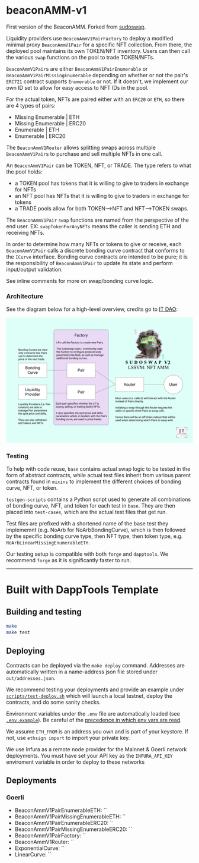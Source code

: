 # beaconAMM-v1

First version of the BeaconAMM. Forked from [sudoswap](https://github.com/sudoswap/lssvm/tree/9e8ee80f60682b8f3f73163f1870ff28f7e07668).

Liquidity providers use `BeaconAmmV1PairFactory` to deploy a modified minimal proxy `BeaconAmmV1Pair` for a specific NFT collection. From there, the deployed pool maintains its own TOKEN/NFT inventory. Users can then call the various `swap` functions on the pool to trade TOKEN/NFTs.

`BeaconAmmV1Pair`s are either `BeaconAmmV1PairEnumerable` or `BeaconAmmV1PairMissingEnumerable` depending on whether or not the pair's `ERC721` contract supports `Enumerable` or not. If it doesn't, we implement our own ID set to allow for easy access to NFT IDs in the pool.

For the actual token, NFTs are paired either with an `ERC20` or `ETH`, so there are 4 types of pairs:

* Missing Enumerable | ETH
* Missing Enumerable | ERC20
* Enumerable | ETH
* Enumerable | ERC20

The `BeaconAmmV1Router` allows splitting swaps across multiple `BeaconAmmV1Pair`s to purchase and sell multiple NFTs in one call.

An `BeaconAmmV1Pair` can be TOKEN, NFT, or TRADE.
The type refers to what the pool holds:
- a TOKEN pool has tokens that it is willing to give to traders in exchange for NFTs
- an NFT pool has NFTs that it is willing to give to traders in exchange for tokens
- a TRADE pools allow for both TOKEN-->NFT and NFT-->TOKEN swaps.

The `BeaconAmmV1Pair` `swap` functions are named from the perspective of the end user. EX: `swapTokenForAnyNFTs` means the caller is sending ETH and receiving NFTs.

In order to determine how many NFTs or tokens to give or receive, each `BeaconAmmV1Pair` calls a discrete bonding curve contract that conforms to the `ICurve` interface. Bonding curve contracts are intended to be pure; it is the responsibility of `BeaconAmmV1Pair` to update its state and perform input/output validation.

See inline comments for more on swap/bonding curve logic.

### Architecture

See the diagram below for a high-level overview, credits go to [IT DAO](https://twitter.com/InfoTokenDAO):

![overview of beaconAMM architecture](./diagram.png)

### Testing
To help with code reuse, `base` contains actual swap logic to be tested in the form of abstract contracts, while actual test files inherit from various parent contracts found in `mixins` to implement the different choices of bonding curve, NFT, or token.

`testgen-scripts` contains a Python script used to generate all combinations of bonding curve, NFT, and token for each test in `base`. They are then placed into `test-cases`, which are the actual test files that get run.

Test files are prefixed with a shortened name of the base test they implememnt (e.g. NoArb for NoArbBondingCurve), which is then followed by the specific bonding curve type, then NFT type, then token type, e.g. `NoArbLinearMissingEnumerableETH`.

Our testing setup is compatible with both `forge` and `dapptools`. We recommend `forge` as it is significantly faster to run.

---

# Built with DappTools Template

## Building and testing

```sh
make
make test
```

## Deploying

Contracts can be deployed via the `make deploy` command. Addresses are automatically
written in a name-address json file stored under `out/addresses.json`.

We recommend testing your deployments and provide an example under [`scripts/test-deploy.sh`](./scripts/test-deploy.sh)
which will launch a local testnet, deploy the contracts, and do some sanity checks.

Environment variables under the `.env` file are automatically loaded (see [`.env.example`](./.env.example)).
Be careful of the [precedence in which env vars are read](https://github.com/dapphub/dapptools/tree/2cf441052489625f8635bc69eb4842f0124f08e4/src/dapp#precedence).

We assume `ETH_FROM` is an address you own and is part of your keystore.
If not, use `ethsign import` to import your private key.

We use Infura as a remote node provider for the Mainnet & Goerli network deployments.
You must have set your API key as the `INFURA_API_KEY` enviroment variable in order to
deploy to these networks

## Deployments


### Goerli

- BeaconAmmV1PairEnumerableETH: ``
- BeaconAmmV1PairMissingEnumerableETH: ``
- BeaconAmmV1PairEnumerableERC20: ``
- BeaconAmmV1PairMissingEnumerableERC20: ``
- BeaconAmmV1PairFactory: ``
- BeaconAmmV1Router: ``
- ExponentialCurve: ``
- LinearCurve: ``
